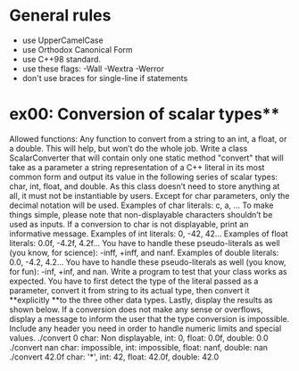 # General rules
- use UpperCamelCase
- use Orthodox Canonical Form
- use C++98 standard.
- use these flags: -Wall -Wextra -Werror
- don't use braces for single-line if statements

# ex00: Conversion of scalar types**
Allowed functions: Any function to convert from a string to an int, a float, or a double. 
This will help, but won’t do the whole job. Write a class ScalarConverter that will contain only one static method "convert" that will take as a parameter a string representation of a C++ literal in its most common form and output its value in the following series of scalar types: char, int, float, and double. As this class doesn’t need to store anything at all, it must not be instantiable by users. Except for char parameters, only the decimal notation will be used. 
Examples of char literals: c, a, ... 
To make things simple, please note that non-displayable characters shouldn’t be used as inputs. If a conversion to char is not displayable, print an informative message. 
Examples of int literals: 0, -42, 42... 
Examples of float literals: 0.0f, -4.2f, 4.2f... 
You have to handle these pseudo-literals as well (you know, for science): -inff, +inff, and nanf. 
Examples of double literals: 0.0, -4.2, 4.2... 
You have to handle these pseudo-literals as well (you know, for fun): -inf, +inf, and nan. 
Write a program to test that your class works as expected. You have to first detect the type of the literal passed as a parameter, convert it from string to its actual type, then convert it **explicitly **to the three other data types. Lastly, display the results as shown below. If a conversion does not make any sense or overflows, display a message to inform the user that the type conversion is impossible. Include any header you need in order to handle numeric limits and special values. 
./convert 0
char: Non displayable, int: 0, float: 0.0f, double: 0.0
./convert nan
char: impossible, int: impossible, float: nanf, double: nan
./convert 42.0f
char: '*', int: 42, float: 42.0f, double: 42.0